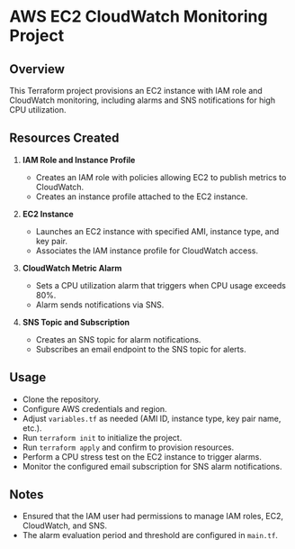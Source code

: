# AWS EC2 CloudWatch Monitoring Project

## Overview

This Terraform project provisions an EC2 instance with IAM role and CloudWatch monitoring, including alarms and SNS notifications for high CPU utilization.

## Resources Created

1. **IAM Role and Instance Profile**
   - Creates an IAM role with policies allowing EC2 to publish metrics to CloudWatch.
   - Creates an instance profile attached to the EC2 instance.

2. **EC2 Instance**
   - Launches an EC2 instance with specified AMI, instance type, and key pair.
   - Associates the IAM instance profile for CloudWatch access.

3. **CloudWatch Metric Alarm**
   - Sets a CPU utilization alarm that triggers when CPU usage exceeds 80%.
   - Alarm sends notifications via SNS.

4. **SNS Topic and Subscription**
   - Creates an SNS topic for alarm notifications.
   - Subscribes an email endpoint to the SNS topic for alerts.

## Usage

- Clone the repository.
- Configure AWS credentials and region.
- Adjust `variables.tf` as needed (AMI ID, instance type, key pair name, etc.).
- Run `terraform init` to initialize the project.
- Run `terraform apply` and confirm to provision resources.
- Perform a CPU stress test on the EC2 instance to trigger alarms.
- Monitor the configured email subscription for SNS alarm notifications.

## Notes

- Ensured that the IAM user had permissions to manage IAM roles, EC2, CloudWatch, and SNS.
- The alarm evaluation period and threshold are configured in `main.tf`.